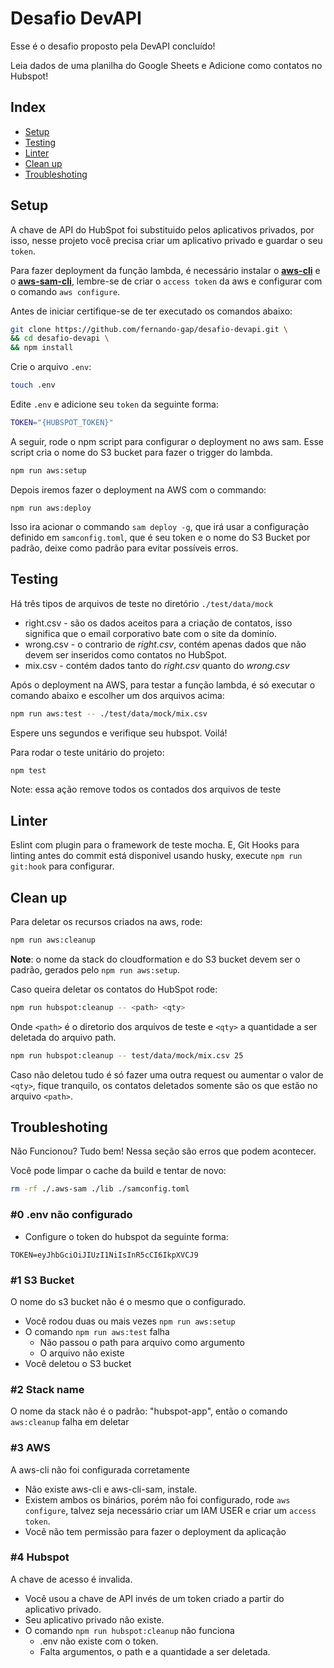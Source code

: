 # Desafio DevAPI

Esse é o desafio proposto pela DevAPI concluído!

Leia dados de uma planilha do Google Sheets e Adicione como contatos no Hubspot!

## Index
- [Setup](#setup)
- [Testing](#testing)
- [Linter](#linter)
- [Clean up](#clean-up)
- [Troubleshoting](#troubleshoting)

## Setup
A chave de API do HubSpot foi substituido pelos aplicativos privados, por isso, nesse projeto você precisa criar um aplicativo privado e guardar o seu `token`.

Para fazer deployment da função lambda, é necessário instalar o [**aws-cli**](https://docs.aws.amazon.com/pt_br/cli/latest/userguide/getting-started-install.html) e o [**aws-sam-cli**](https://docs.aws.amazon.com/pt_br/serverless-application-model/latest/developerguide/install-sam-cli.html), lembre-se de criar o `access token` da aws e configurar com o comando `aws configure`.

Antes de iniciar certifique-se de ter executado os comandos abaixo:
```sh
git clone https://github.com/fernando-gap/desafio-devapi.git \
&& cd desafio-devapi \
&& npm install
```

Crie o arquivo `.env`:
```sh
touch .env
```
 Edite `.env` e adicione seu `token` da seguinte forma:
```sh
TOKEN="{HUBSPOT_TOKEN}"
```

A seguir, rode o npm script para configurar o deployment no aws sam. Esse script cria o nome do S3 bucket para fazer o trigger do lambda.

```sh
npm run aws:setup
```

Depois iremos fazer o deployment na AWS com o commando:
```
npm run aws:deploy
```
Isso ira acionar o commando `sam deploy -g`, que irá usar a configuração definido em `samconfig.toml`, que é seu token e o nome do S3 Bucket por padrão, deixe como padrão para evitar possíveis erros.


## Testing
Há três tipos de arquivos de teste no diretório `./test/data/mock`
- right.csv - são os dados aceitos para a criação de contatos, isso significa que o email corporativo bate com o site da dominío.
- wrong.csv - o contrario de *right.csv*, contém apenas dados que não devem ser inseridos como contatos no HubSpot. 
- mix.csv - contém dados tanto do *right.csv* quanto do *wrong.csv*

Após o deployment na AWS, para testar a função lambda, é só executar o comando abaixo e escolher um dos arquivos acima:

```sh
npm run aws:test -- ./test/data/mock/mix.csv
```

Espere uns segundos e verifique seu hubspot. Voilá!

Para rodar o teste unitário do projeto:
```sh
npm test
```

Note: essa ação remove todos os contados dos arquivos de teste

## Linter
Eslint com plugin para o framework de teste mocha. E, Git Hooks para linting antes do commit está disponivel usando husky, execute `npm run git:hook` para configurar.

## Clean up

Para deletar os recursos criados na aws, rode:
```sh
npm run aws:cleanup
```
**Note**: o nome da stack do cloudformation e do S3 bucket devem ser o padrão, gerados pelo `npm run aws:setup`.

Caso queira deletar os contatos do HubSpot rode:
```sh
npm run hubspot:cleanup -- <path> <qty>
```

Onde `<path>` é o diretorio dos arquivos de teste
e `<qty>` a quantidade a ser deletada do arquivo path.

```sh
npm run hubspot:cleanup -- test/data/mock/mix.csv 25
```

Caso não deletou tudo é só fazer uma outra request ou aumentar o valor de `<qty>`, fique tranquilo, os contatos deletados somente são os que estão no arquivo `<path>`.


## Troubleshoting

Não Funcionou? Tudo bem! Nessa seção são erros que podem acontecer.

Você pode limpar o cache da build e tentar de novo:
```sh
rm -rf ./.aws-sam ./lib ./samconfig.toml
```

### #0 .env não configurado
- Configure o token do hubspot da seguinte forma:
```
TOKEN=eyJhbGciOiJIUzI1NiIsInR5cCI6IkpXVCJ9
```

### #1 S3 Bucket
O nome do s3 bucket não é o mesmo que o configurado.
- Você rodou duas ou mais vezes `npm run aws:setup`
- O comando `npm run aws:test` falha
  - Não passou o path para arquivo como argumento
  - O arquivo não existe
- Você deletou o S3 bucket

### #2 Stack name
O nome da stack não é o padrão: "hubspot-app", então o comando `aws:cleanup` falha em deletar


### #3 AWS
A aws-cli não foi configurada corretamente
- Não existe aws-cli e aws-cli-sam, instale.
- Existem ambos os binários, porém não foi configurado, rode `aws configure`, talvez seja necessário criar um IAM USER e criar um `access token`.
- Você não tem permissão para fazer o deployment da aplicação

### #4 Hubspot
A chave de acesso é invalida.
- Você usou a chave de API invés de um token criado a partir do aplicativo privado.
- Seu aplicativo privado não existe.
- O comando `npm run hubspot:cleanup` não funciona
  - .env não existe com o token.
  - Falta argumentos, o path e a quantidade a ser deletada.

